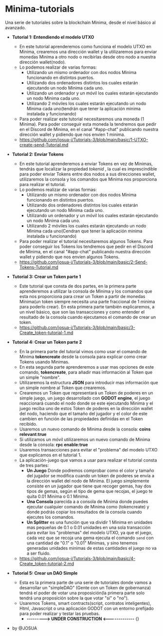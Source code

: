 # Minima-tutorials
Una serie de tutoriales sobre la blockchain Minima, desde el nivel básico al avanzado.

- **Tutorial 1: Entendiendo el modelo UTXO**
  - En este tutorial aprenderemos como funciona el modelo UTXO en Minima, crearemos una dirección wallet y la utilizaremos para enviar monedas Minima a otro nodo o recibirlas desde otro nodo a nuestra dirección wallet(nodo).
  - Lo podemos realizar de varias formas:
    - Utilizando un mismo ordenador con dos nodos Minima funcionando en distintos puertos.
    - Utilizando dos ordenadores distintos los cuales estarán ejecutando un nodo Minima cada uno.
    - Utilizando un ordenador y un móvil los cuales estarán ejecutando un nodo Minima cada uno.
    - Utilizando 2 móviles los cuales estarán ejecutando un nodo Minima cada uno(tendrán que tener la aplicación minima instalada y funcionando)
  - Para poder realizar este tutorial necesitaremos una moneda (1 Minima).
  Para poder conseguir esta moneda la tendremos que pedir en el Discord de Minima, en el canal "#app-chat" publicando nuestra dirección wallet y pidiendo que nos envíen 1 minima.
  - <https://github.com/josua-j/Tutorials-3/blob/main/basic/1-UTXO-create-send-Tutorial.md>

- **Tutorial 2: Enviar Tokens**
  - En este tutorial aprenderemos a enviar Tokens en vez de Minimas, tendrás que localizar la propiedad _tokenid_  , la cual es imprescindible para poder enviar Tokens entre dos nodos a sus direcciones wallet, utilizaremos la consola y los comandos que Minima nos proporciona para realizar el tutorial.
  - Lo podemos realizar de varias formas:
    - Utilizando un mismo ordenador con dos nodos Minima funcionando en distintos puertos.
    - Utilizando dos ordenadores distintos los cuales estarán ejecutando un nodo Minima cada uno.
    - Utilizando un ordenador y un móvil los cuales estarán ejecutando un nodo Minima cada uno.
    - Utilizando 2 móviles los cuales estarán ejecutando un nodo Minima cada uno(Cendran que tener la aplicación minima instalada u funcionando)
  - Para poder realizar el tutorial necesitaremos algunos Tokens.
   Para poder conseguir los Tokens los tendremos que pedir en el Discord de Minima, en el canal "#app-chat" publicando nuestra dirección wallet y pidiendo que nos envíen algunos Tokens.
  - <https://github.com/josua-j/Tutorials-3/blob/main/basic/2-Send-Tokens-Tutorial.md>

- **Tutorial 3: Crear un Token parte 1**
  - Este tutorial que consta de dos partes, en la primera parte aprenderemos a utilizar la consola de Minima y los comandos que esta nos proporciona para crear un Token a partir de monedas Minima(un token siempre necesita una parte fraccional de 1 minima para poderlo crear).
  En esta primera parte también explicaremos, a un nivel básico, que son las transacciones y como entender el resultado de la consola cuando ejecutamos el comando de crear un token.
  - <https://github.com/josua-j/Tutorials-3/blob/main/basic/3-Create_token-tutorial-1.md>

- **Tutorial 4: Crear un Token  parte 2**
  - En la primera parte del tutorial vimos como usar el comando de Minima **tokencreate** desde la consola para explicar como crear Tokens usando Minimas.
  - En esta segunda parte aprenderemos a usar mas opciones de este comando, **tokencreate**, para añadir mas información al Token que un simple "nombre".
  - Utilizaremos la estructura **JSON** para introducir mas información que un simple nombre al Token que crearemos.
  - Crearemos un Token que representará un Token de poderes en un simple juego, un juego desarrollado con  **GODOT engine**, el juego reaccionará cuando el nodo donde se este ejecutando Minima y el juego reciba uno de estos Token de poderes en la dirección wallet del nodo, haciendo que el tamaño del jugador y el color de este cambien en función de las propiedades definidas en el Token recibido.
  - Usaremos un nuevo comando de Minima desde la consola: **coins relevant:true**
  - Si utilizamos un móvil utilizaremos un nuevo comando de Minima desde la consola: **rpc enable:true**
  - Usaremos transacciones para evitar el "problema" del modelo UTXO que explicamos en el tutorial 1.
  - La aplicación-juego que vamos a usar para realizar el tutorial consta de tres partes:
    - **Un Juego** Donde podremos comprobar como el color y tamaño del jugador se modifica cuando un token de poderes se envía a la dirección wallet del nodo de Minima.
    El juego simplemente consiste en un jugador que tiene que recoger gemas, hay dos tipos de gemas, según el tipo de gema que recojas, el juego te quita 0.01 Minima o 0.1 Minima.
    - **Una Consola** parecida a a consola de Minima donde puedes ejecutar cualquier comando de Minima como (tokencreate) y donde podrás copiar los resultados de la consola cuando ejecutes los comandos.
    - **Un Splitter** es una función que va dividir 1 Minima en unidades mas pequeñas de 0.1 o 0.01 unidades en una sola transacción para evitar los "problemas" del modelo UTXO, ya que el juego, cada vez que se recoja una gema ejecuta el comando ` send ` con una cantidad de "0.1" o "0.01" Minimas, y sino tenemos generadas unidades minimas de estas cantidades el juego no va a ser fluido.
  - <https://github.com/josua-j/Tutorials-3/blob/main/basic/4-Create_token-tutorial-2.md>

- **Tutorial 5: Crear un DAO Simple**
  - Esta es la primera parte de una serie de tutoriales donde vamos a desarrollar un "simpleDAO" (Gente con un Token de gobernanza) tendrá el poder de votar una proposición(la primera parte solo tendrá una proposición sobre la que votar "si" o "no").
  - Usaremos Tokens, smart contracts(script, contratos inteligentes), Html, Javascript o una aplicación GODOT con un entorno prefijado para poder realizar y testar las pruebas.
    - **--------->  UNDER CONSTRUCTION  <-------------**
{}
- by @JOSUA
